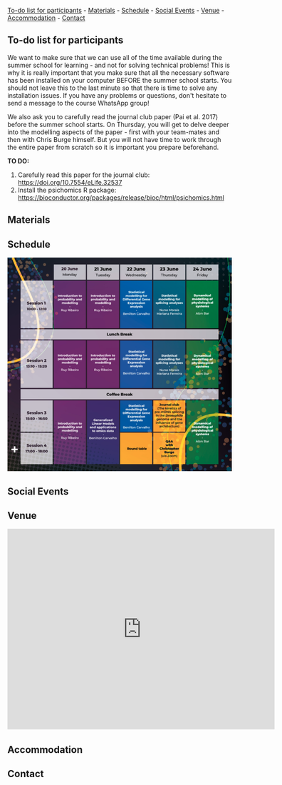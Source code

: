 
[To-do list for participants](#id-preinstallation) - [Materials](#id-materials) - [Schedule](#id-schedule) - [Social Events](#id-socialevents) -
  [Venue](#id-venue) - [Accommodation](#id-accommodation) - [Contact](#id-contacts)

<div id='id-preinstallation'/>

## To-do list for participants

We want to make sure that we can use all of the time available during the summer school for learning - and not for solving technical problems! This is why it is really important that you make sure that all the necessary software has been installed on your computer BEFORE the summer school starts. You should not leave this to the last minute so that there is time to solve any installation issues. If you have any problems or questions, don't hesitate to send a message to the course WhatsApp group!

We also ask you to carefully read the journal club paper (Pai et al. 2017) before the summer school starts. On Thursday, you will get to delve deeper into the modelling aspects of the paper - first with your team-mates and then with Chris Burge himself. But you will not have time to work through the entire paper from scratch so it is important you prepare beforehand.

<b>TO DO:</b>

1) Carefully read this paper for the journal club: https://doi.org/10.7554/eLife.32537<br>
2) Install the psichomics R package: https://bioconductor.org/packages/release/bioc/html/psichomics.html<br>

<div id='id-materials'/>

## Materials

<div id='id-schedule'/>

## Schedule

![fig_scheduleTable](scheduleTable.png)

<div id='id-socialevents'/>

## Social Events

<div id='id-venue'/>

## Venue
<div id='id-accommodation'/>

<iframe src="https://www.google.com/maps/embed?pb=!1m18!1m12!1m3!1d31285.801742123218!2d-9.166283526806124!3d38.76084404648707!2m3!1f0!2f0!3f0!3m2!1i1024!2i768!4f13.1!3m3!1m2!1s0xd19331bc2f28e2b%3A0xbdcfa9c87a4c0bc4!2sInstituto%20de%20Medicina%20Molecular%20(IMM)!5e0!3m2!1sen!2suk!4v1653313338501!5m2!1sen!2suk" width="600" height="450" style="border:0;" allowfullscreen="" loading="lazy" referrerpolicy="no-referrer-when-downgrade"></iframe>

## Accommodation

## Contact

<div id='id-contacts'/>


